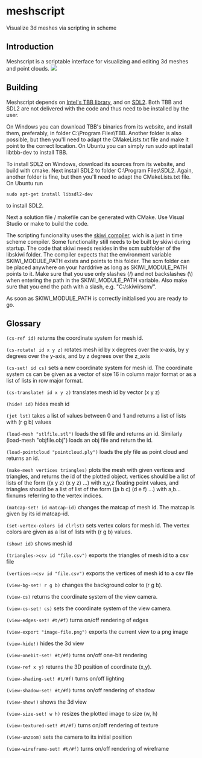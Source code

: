 # meshscript
Visualize 3d meshes via scripting in scheme

Introduction
------------

Meshscript is a scriptable interface for visualizing and editing 3d meshes and point clouds.
![](images/meshscript.gif)

Building
--------

Meshscript depends on [Intel's TBB library](https://software.intel.com/content/www/us/en/develop/tools/threading-building-blocks.html), and on [SDL2](https://www.libsdl.org/download-2.0.php). Both TBB and SDL2 are not delivered with the code and thus need to be installed by the user.

On Windows you can download TBB's binaries from its website, and install them, preferably, in 
folder C:\Program Files\TBB. Another folder is also possible, but then you'll need to
adapt the CMakeLists.txt file and make it point to the correct location.
On Ubuntu you can simply run 
  sudo apt install libtbb-dev 
to install TBB.

To install SDL2 on Windows, download its sources from its website, and build with cmake. Next install SDL2 to folder C:\Program Files\SDL2. Again, another folder is fine, but then you'll need to adapt the CMakeLists.txt file. On Ubuntu run

    sudo apt-get install libsdl2-dev

to install SDL2.

Next a solution file / makefile can be generated with CMake. Use Visual Studio or make to build the code.

The scripting funcionality uses the [skiwi compiler](https://github.com/janm31415/skiwi), wich is a just in time scheme compiler. Some functionality still needs to be built by skiwi during startup. The code that skiwi needs resides in the scm subfolder of the libskiwi folder. The compiler expects that the environment variable SKIWI_MODULE_PATH exists and points to this folder. The scm folder can be placed anywhere on your harddrive as long as SKIWI_MODULE_PATH points to it. Make sure that you use only slashes (/) and not backslashes (\\) when entering the path in the SKIWI_MODULE_PATH variable. Also make sure that you end the path with a slash, e.g. "C:/skiwi/scm/".

As soon as SKIWI_MODULE_PATH is correctly initialised you are ready to go.

Glossary
--------

`(cs-ref id)` returns the coordinate system for mesh id.

`(cs-rotate! id x y z)` rotates mesh id by x degrees over the x-axis, by y degrees over the y-axis, and by z degrees over the z_axis

`(cs-set! id cs)` sets a new coordinate system for mesh id. The coordinate system cs can be given as a vector of size 16 in column major format or as a list of lists in row major format.

`(cs-translate! id x y z)` translates mesh id by vector (x y z)

`(hide! id)` hides mesh id

`(jet lst)` takes a list of values between 0 and 1 and returns a list of lists with (r g b) values

`(load-mesh "stlfile.stl")` loads the stl file and returns an id. Similarly (load-mesh \"objfile.obj\") loads an obj file and return the id.

`(load-pointcloud "pointcloud.ply")` loads the ply file as point cloud and returns an id.

`(make-mesh vertices triangles)` plots the mesh with given vertices and triangles, and returns the id of the plotted object. vertices should be a list of lists of the form ((x y z) (x y z) ...) with x,y,z floating point values, and triangles should be a list of list of the form ((a b c) (d e f) ...) with a,b... fixnums referring to the vertex indices.

`(matcap-set! id matcap-id)` changes the matcap of mesh id. The matcap is given by its id matcap-id.

`(set-vertex-colors id clrlst)` sets vertex colors for mesh id. The vertex colors are given as a list of lists with (r g b) values.

`(show! id)` shows mesh id

`(triangles->csv id "file.csv")` exports the triangles of mesh id to a csv file

`(vertices->csv id "file.csv")` exports the vertices of mesh id to a csv file

`(view-bg-set! r g b)` changes the background color to (r g b).

`(view-cs)` returns the coordinate system of the view camera.

`(view-cs-set! cs)` sets the coordinate system of the view camera.

`(view-edges-set! #t/#f)` turns on/off rendering of edges

`(view-export "image-file.png")` exports the current view to a png image

`(view-hide!)` hides the 3d view

`(view-onebit-set! #t/#f)` turns on/off one-bit rendering

`(view-ref x y)` returns the 3D position of coordinate (x,y).

`(view-shading-set! #t/#f)` turns on/off lighting

`(view-shadow-set! #t/#f)` turns on/off rendering of shadow

`(view-show!)` shows the 3d view

`(view-size-set! w h)` resizes the plotted image to size (w, h)

`(view-textured-set! #t/#f)` turns on/off rendering of texture

`(view-unzoom)` sets the camera to its initial position

`(view-wireframe-set! #t/#f)` turns on/off rendering of wireframe
